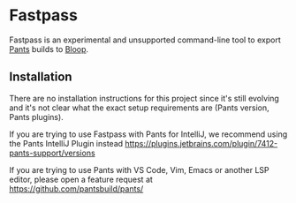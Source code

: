 # Fastpass

Fastpass is an experimental and unsupported command-line tool to export
[Pants](https://www.pantsbuild.org/) builds to
[Bloop](https://scalacenter.github.io/bloop/).

## Installation

There are no installation instructions for this project since it's still
evolving and it's not clear what the exact setup requirements are (Pants
version, Pants plugins). 

If you are trying to use Fastpass with Pants for IntelliJ,  we recommend using
the Pants IntelliJ Plugin instead
https://plugins.jetbrains.com/plugin/7412-pants-support/versions

If you are trying to use Pants with VS Code, Vim, Emacs or another LSP editor,
please open a feature request at https://github.com/pantsbuild/pants/
